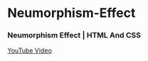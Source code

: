# Neumorphism-Effect

### Neumorphism Effect | HTML And CSS
[YouTube Video](https://youtu.be/2hbYYVH4SVM)
